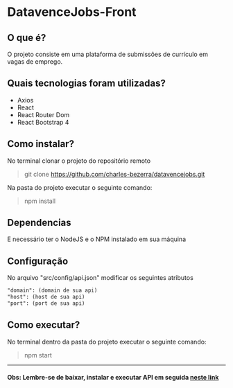 # DatavenceJobs-Front

## O que é?
<p>
    O projeto consiste em uma plataforma de submissões de currículo em vagas de emprego.
</p>

## Quais tecnologias foram utilizadas?
<ul>
    <li>Axios</li>
    <li>React</li>
    <li>React Router Dom</li>
    <li>React Bootstrap 4</li>
</ul>

## Como instalar?
<p>No terminal clonar o projeto do repositório remoto</p>

> git clone https://github.com/charles-bezerra/datavencejobs.git

<p>Na pasta do projeto executar o seguinte comando: </p>

> npm install

## Dependencias
<p>E necessário ter o NodeJS e o NPM instalado em sua máquina</p>

## Configuração
<p>No arquivo "src/config/api.json" modificar os seguintes atributos</p>

```markdown
"domain": (domain de sua api)
"host": (host de sua api)
"port": (port de sua api)
```

## Como executar?

<p>No terminal dentro da pasta do projeto executar o seguinte comando: </p>

> npm start

<hr style="width: 100%"/>

#### Obs: Lembre-se de baixar, instalar e executar API em seguida <a href="https://github.com/charles-bezerra/datavencejobs-api/">neste link</a>
